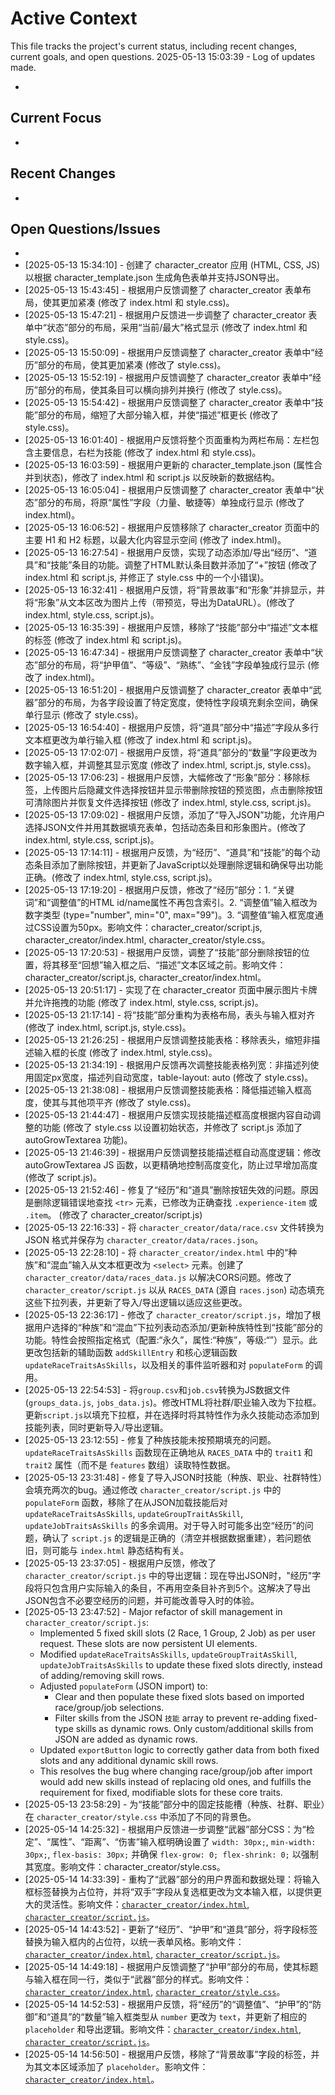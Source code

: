 # Active Context

This file tracks the project's current status, including recent changes, current goals, and open questions.
2025-05-13 15:03:39 - Log of updates made.

*

## Current Focus

*   

## Recent Changes

*   

## Open Questions/Issues

*
* [2025-05-13 15:34:10] - 创建了 character_creator 应用 (HTML, CSS, JS) 以根据 character_template.json 生成角色表单并支持JSON导出。
* [2025-05-13 15:43:45] - 根据用户反馈调整了 character_creator 表单布局，使其更加紧凑 (修改了 index.html 和 style.css)。
* [2025-05-13 15:47:21] - 根据用户反馈进一步调整了 character_creator 表单中“状态”部分的布局，采用“当前/最大”格式显示 (修改了 index.html 和 style.css)。
* [2025-05-13 15:50:09] - 根据用户反馈调整了 character_creator 表单中“经历”部分的布局，使其更加紧凑 (修改了 style.css)。
* [2025-05-13 15:52:19] - 根据用户反馈调整了 character_creator 表单中“经历”部分的布局，使其条目可以横向排列并换行 (修改了 style.css)。
* [2025-05-13 15:54:42] - 根据用户反馈调整了 character_creator 表单中“技能”部分的布局，缩短了大部分输入框，并使“描述”框更长 (修改了 style.css)。
* [2025-05-13 16:01:40] - 根据用户反馈将整个页面重构为两栏布局：左栏包含主要信息，右栏为技能 (修改了 index.html 和 style.css)。
* [2025-05-13 16:03:59] - 根据用户更新的 character_template.json (属性合并到状态)，修改了 index.html 和 script.js 以反映新的数据结构。
* [2025-05-13 16:05:04] - 根据用户反馈调整了 character_creator 表单中“状态”部分的布局，将原“属性”字段（力量、敏捷等）单独成行显示 (修改了 index.html)。
* [2025-05-13 16:06:52] - 根据用户反馈移除了 character_creator 页面中的主要 H1 和 H2 标题，以最大化内容显示空间 (修改了 index.html)。
* [2025-05-13 16:27:54] - 根据用户反馈，实现了动态添加/导出“经历”、“道具”和“技能”条目的功能。调整了HTML默认条目数并添加了“+”按钮 (修改了 index.html 和 script.js, 并修正了 style.css 中的一个小错误)。
* [2025-05-13 16:32:41] - 根据用户反馈，将“背景故事”和“形象”并排显示，并将“形象”从文本区改为图片上传（带预览，导出为DataURL）。(修改了 index.html, style.css, script.js)。
* [2025-05-13 16:35:39] - 根据用户反馈，移除了“技能”部分中“描述”文本框的标签 (修改了 index.html 和 script.js)。
* [2025-05-13 16:47:34] - 根据用户反馈调整了 character_creator 表单中“状态”部分的布局，将“护甲值”、“等级”、“熟练”、“金钱”字段单独成行显示 (修改了 index.html)。
* [2025-05-13 16:51:20] - 根据用户反馈调整了 character_creator 表单中“武器”部分的布局，为各字段设置了特定宽度，使特性字段填充剩余空间，确保单行显示 (修改了 style.css)。
* [2025-05-13 16:54:40] - 根据用户反馈，将“道具”部分中“描述”字段从多行文本框更改为单行输入框 (修改了 index.html 和 script.js)。
* [2025-05-13 17:02:07] - 根据用户反馈，将“道具”部分的“数量”字段更改为数字输入框，并调整其显示宽度 (修改了 index.html, script.js, style.css)。
* [2025-05-13 17:06:23] - 根据用户反馈，大幅修改了“形象”部分：移除标签，上传图片后隐藏文件选择按钮并显示带删除按钮的预览图，点击删除按钮可清除图片并恢复文件选择按钮 (修改了 index.html, style.css, script.js)。
* [2025-05-13 17:09:02] - 根据用户反馈，添加了“导入JSON”功能，允许用户选择JSON文件并用其数据填充表单，包括动态条目和形象图片。(修改了 index.html, style.css, script.js)。
* [2025-05-13 17:14:11] - 根据用户反馈，为“经历”、“道具”和“技能”的每个动态条目添加了删除按钮，并更新了JavaScript以处理删除逻辑和确保导出功能正确。(修改了 index.html, style.css, script.js)。
* [2025-05-13 17:19:20] - 根据用户反馈，修改了“经历”部分：1. “关键词”和“调整值”的HTML id/name属性不再包含索引。2. “调整值”输入框改为数字类型 (type="number", min="0", max="99")。3. “调整值”输入框宽度通过CSS设置为50px。影响文件：character_creator/script.js, character_creator/index.html, character_creator/style.css。
* [2025-05-13 17:20:53] - 根据用户反馈，调整了“技能”部分删除按钮的位置，将其移至“回想”输入框之后、“描述”文本区域之前。影响文件：character_creator/script.js, character_creator/index.html。
* [2025-05-13 20:51:17] - 实现了在 character_creator 页面中展示图片卡牌并允许拖拽的功能 (修改了 index.html, style.css, script.js)。
* [2025-05-13 21:17:14] - 将“技能”部分重构为表格布局，表头与输入框对齐 (修改了 index.html, script.js, style.css)。
* [2025-05-13 21:26:25] - 根据用户反馈调整技能表格：移除表头，缩短非描述输入框的长度 (修改了 index.html, style.css)。
* [2025-05-13 21:34:19] - 根据用户反馈再次调整技能表格列宽：非描述列使用固定px宽度，描述列自动宽度，table-layout: auto (修改了 style.css)。
* [2025-05-13 21:38:08] - 根据用户反馈调整技能表格：降低描述输入框高度，使其与其他项平齐 (修改了 style.css)。
* [2025-05-13 21:44:47] - 根据用户反馈实现技能描述框高度根据内容自动调整的功能 (修改了 style.css 以设置初始状态，并修改了 script.js 添加了 autoGrowTextarea 功能)。
* [2025-05-13 21:46:39] - 根据用户反馈调整技能描述框自动高度逻辑：修改 autoGrowTextarea JS 函数，以更精确地控制高度变化，防止过早增加高度 (修改了 script.js)。
* [2025-05-13 21:52:46] - 修复了“经历”和“道具”删除按钮失效的问题。原因是删除逻辑错误地查找 `<tr>` 元素，已修改为正确查找 `.experience-item` 或 `.item`。 (修改了 character_creator/script.js)
* [2025-05-13 22:16:33] - 将 `character_creator/data/race.csv` 文件转换为 JSON 格式并保存为 `character_creator/data/races.json`。
* [2025-05-13 22:28:10] - 将 `character_creator/index.html` 中的“种族”和“混血”输入从文本框更改为 `<select>` 元素。创建了 `character_creator/data/races_data.js` 以解决CORS问题。修改了 `character_creator/script.js` 以从 `RACES_DATA` (源自 `races.json`) 动态填充这些下拉列表，并更新了导入/导出逻辑以适应这些更改。
* [2025-05-13 22:36:17] - 修改了 `character_creator/script.js`，增加了根据用户选择的“种族”和“混血”下拉列表动态添加/更新种族特性到“技能”部分的功能。特性会按照指定格式（配置:“永久”，属性:“种族”，等级:“”）显示。此更改包括新的辅助函数 `addSkillEntry` 和核心逻辑函数 `updateRaceTraitsAsSkills`，以及相关的事件监听器和对 `populateForm` 的调用。
* [2025-05-13 22:54:53] - 将`group.csv`和`job.csv`转换为JS数据文件 (`groups_data.js`, `jobs_data.js`)。修改HTML将社群/职业输入改为下拉框。更新`script.js`以填充下拉框，并在选择时将其特性作为永久技能动态添加到技能列表，同时更新导入/导出逻辑。
* [2025-05-13 23:12:55] - 修复了种族技能未按预期填充的问题。`updateRaceTraitsAsSkills` 函数现在正确地从 `RACES_DATA` 中的 `trait1` 和 `trait2` 属性（而不是 `features` 数组）读取特性数据。
* [2025-05-13 23:31:48] - 修复了导入JSON时技能（种族、职业、社群特性）会填充两次的bug。通过修改 `character_creator/script.js` 中的 `populateForm` 函数，移除了在从JSON加载技能后对 `updateRaceTraitsAsSkills`, `updateGroupTraitAsSkill`, `updateJobTraitsAsSkills` 的多余调用。对于导入时可能多出空“经历”的问题，确认了 `script.js` 的逻辑是正确的（清空并根据数据重建），若问题依旧，则可能与 `index.html` 静态结构有关。
* [2025-05-13 23:37:05] - 根据用户反馈，修改了 `character_creator/script.js` 中的导出逻辑：现在导出JSON时，"经历"字段将只包含用户实际输入的条目，不再用空条目补齐到5个。这解决了导出JSON包含不必要空经历的问题，并可能改善导入时的体验。
* [2025-05-13 23:47:52] - Major refactor of skill management in `character_creator/script.js`:
    *   Implemented 5 fixed skill slots (2 Race, 1 Group, 2 Job) as per user request. These slots are now persistent UI elements.
    *   Modified `updateRaceTraitsAsSkills`, `updateGroupTraitAsSkill`, `updateJobTraitsAsSkills` to update these fixed slots directly, instead of adding/removing skill rows.
    *   Adjusted `populateForm` (JSON import) to:
        *   Clear and then populate these fixed slots based on imported race/group/job selections.
        *   Filter skills from the JSON `技能` array to prevent re-adding fixed-type skills as dynamic rows. Only custom/additional skills from JSON are added as dynamic rows.
    *   Updated `exportButton` logic to correctly gather data from both fixed slots and any additional dynamic skill rows.
    *   This resolves the bug where changing race/group/job after import would add new skills instead of replacing old ones, and fulfills the requirement for fixed, modifiable slots for these core traits.
* [2025-05-13 23:58:29] - 为“技能”部分中的固定技能槽（种族、社群、职业）在 `character_creator/style.css` 中添加了不同的背景色。
* [2025-05-14 14:25:32] - 根据用户反馈进一步调整“武器”部分CSS：为“检定”、“属性”、“距离”、“伤害”输入框明确设置了 `width: 30px;`, `min-width: 30px;`, `flex-basis: 30px;` 并确保 `flex-grow: 0; flex-shrink: 0;` 以强制其宽度。影响文件：character_creator/style.css。
* [2025-05-14 14:33:39] - 重构了“武器”部分的用户界面和数据处理：将输入框标签替换为占位符，并将“双手”字段从复选框更改为文本输入框，以提供更大的灵活性。影响文件：[`character_creator/index.html`](character_creator/index.html), [`character_creator/script.js`](character_creator/script.js)。
* [2025-05-14 14:43:52] - 更新了“经历”、“护甲”和“道具”部分，将字段标签替换为输入框内的占位符，以统一表单风格。影响文件：[`character_creator/index.html`](character_creator/index.html), [`character_creator/script.js`](character_creator/script.js)。
* [2025-05-14 14:49:18] - 根据用户反馈调整了“护甲”部分的布局，使其标题与输入框在同一行，类似于“武器”部分的样式。影响文件：[`character_creator/index.html`](character_creator/index.html), [`character_creator/style.css`](character_creator/style.css)。
* [2025-05-14 14:52:53] - 根据用户反馈，将“经历”的“调整值”、“护甲”的“防御”和“道具”的“数量”输入框类型从 `number` 更改为 `text`，并更新了相应的 `placeholder` 和导出逻辑。影响文件：[`character_creator/index.html`](character_creator/index.html), [`character_creator/script.js`](character_creator/script.js)。
* [2025-05-14 14:56:50] - 根据用户反馈，移除了“背景故事”字段的标签，并为其文本区域添加了 `placeholder`。影响文件：[`character_creator/index.html`](character_creator/index.html)。